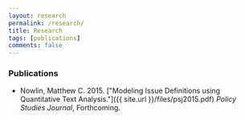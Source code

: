 ```yaml
---
layout: research
permalink: /research/
title: Research
tags: [publications]
comments: false
---
```


### Publications

* Nowlin, Matthew C. 2015. ["Modeling Issue Definitions using Quantitative Text Analysis."]({{ site.url }}/files/psj2015.pdf) _Policy Studies Journal_, Forthcoming.
